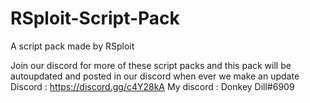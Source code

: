 # RSploit-Script-Pack
A script pack made by RSploit

Join our discord for more of these script packs and this pack will be autoupdated and posted in our discord when ever we make an update
Discord : https://discord.gg/c4Y28kA
My discord : Donkey Dill#6909
